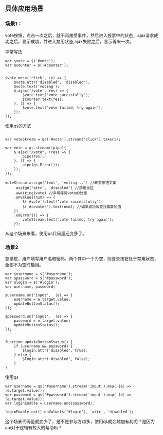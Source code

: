 ## 具体应用场景

### 场景1：

vote按钮，点击一次之后，就不再接受事件，然后进入投票中的状态，ajax请求成功之后，显示成功，并进入禁用状态,ajax失败之后，显示再来一次。

平常写法
```
var $vote = $('#vote');
var $counter = $('#counter');


$vote.once('click', (e) => {
    $vote.attr('disabled', 'disabled');
    $vote.text('voting');
    $.ajax('/vote', res) => {
        $vote.text('vote succssfully');
        $counter.text(res);
    }, () => {
        $vote.text('vote failed, try again');
    });
});

```

使用qs的方式

```

var voteStream = qs('#vote').stream('click').take(1);

var vote = qs.stream((pipe){
    $.ajax("/vote", (res) => {
        pipe(res);
    }, () => {
        pipe(qs.Error());
    });
});

voteStream.assign('text', 'voting...') //改变按钮文案
    .assign('attr', 'disabled') //禁用按钮
    .awaiting(vote) //声明等待vote的处理
    .onValue((num) => {
        $('#vote').text("vote successfully");
        $('#counter').text(num); //如果成功改变投票数的值
    })
    .onError(() => {
        voteStream.text('vote failed, try again');
    });

```

从这个场景来看，使用qs代码量还变多了。


### 场景2

登录框，用户填写用户名和密码，两个其中一个为空，则登录按钮处于禁用状态，全部不为空时启用。

```
var $username = $('#username');
var $password = $('#password');
var $login = $('#login');
var username, password;

$username.on('input',  (e) => {
    username = e.target.value;
    updateButtonStatus();
});

$password.on('input',  (e) => {
    password = e.target.value;
    updateButtonStatus();
});


function updateButtonStatus() {
    if (username && password) {
        $login.attr('disabled', true);
    } else {
        $login.attr('disabled', false);
    }
}

```

使用qs

```
var username = qs('#username').stream('input').map( (e) => (e.target.value));
var password = qs('#password').stream('input').map( (e) => (e.target.value));
var loginEnable = username.and(password);

loginEnable.not().onValue($('#login'), 'attr', 'disabled');
```

这个场景代码量就变少了，是不是参与方越多，使用qs就会越加有利呢？是因为api对于逻辑有较大的帮助吗？

